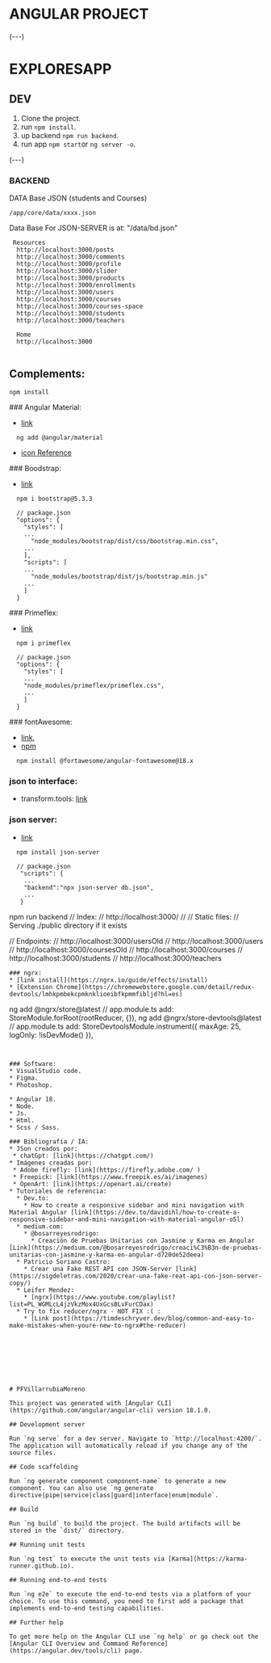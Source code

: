 # ANGULAR PROJECT

(---)

# EXPLORESAPP
## DEV

1. Clone the project.
2. run ```npm install```.
3. up backend ```npm run backend```.
4. run app ```npm start```or ```ng server -o```.

(---)

### BACKEND

DATA Base JSON (students and Courses)
```
/app/core/data/xxxx.json
```


Data Base For JSON-SERVER is at: "/data/bd.json"
```
 Resources
  http://localhost:3000/posts
  http://localhost:3000/comments
  http://localhost:3000/profile
  http://localhost:3000/slider
  http://localhost:3000/products
  http://localhost:3000/enrollments
  http://localhost:3000/users
  http://localhost:3000/courses
  http://localhost:3000/courses-space
  http://localhost:3000/students
  http://localhost:3000/teachers

  Home
  http://localhost:3000
  
```


## Complements:

```
npm install
```


### Angular Material: 
* [link](https://material.angular.io/guide/getting-started)
```
  ng add @angular/material
```
* [icon Reference](https://www.angularjswiki.com/angular/angular-material-icons-list-mat-icon-list/)
  
### Boodstrap: 
* [link](https://getbootstrap.com/)
```
  npm i bootstrap@5.3.3
```
```
  // package.json
  "options": {
    "styles": [
    ...
      "node_modules/bootstrap/dist/css/bootstrap.min.css",
    ...
    ],
    "scripts": [
    ...
      "node_modules/bootstrap/dist/js/bootstrap.min.js"
    ...
    ]
  }
```
### Primeflex: 
* [link](https://primeflex.org/)
```
  npm i primeflex
```
```
  // package.json
  "options": {
    "styles": [
    ...
    "node_modules/primeflex/primeflex.css",
    ...
    ]
  }
```
### fontAwesome: 
* [link](https://github.com/FortAwesome/angular-fontawesome),
* [npm](https://www.npmjs.com/package/@fortawesome/angular-fontawesome)
```
  npm install @fortawesome/angular-fontawesome@18.x
```
### json to interface:
* transform.tools: [link](https://transform.tools/json-to-typescript)

### json server:
* [link](https://www.npmjs.com/package/json-server)
```
  npm install json-server
```
```
  // package.json
   "scripts": {
    ...
    "backend":"npx json-server db.json",
    ...
   }
```
  npm run backend
  // Index:
  // http://localhost:3000/
  //
  // Static files:
  // Serving ./public directory if it exists

  // Endpoints:
  // http://localhost:3000/usersOld
  // http://localhost:3000/users
  // http://localhost:3000/coursesOld
  // http://localhost:3000/courses
  // http://localhost:3000/students
  // http://localhost:3000/teachers

```
### ngrx:
* [link install](https://ngrx.io/guide/effects/install)
* [Extension Chrome](https://chromewebstore.google.com/detail/redux-devtools/lmhkpmbekcpmknklioeibfkpmmfibljd?hl=es)
```
  ng add @ngrx/store@latest // app.module.ts add: StoreModule.forRoot(rootReducer, {}),
  ng add @ngrx/store-devtools@latest // app.module.ts add: StoreDevtoolsModule.instrument({ maxAge: 25, logOnly: !isDevMode() }),
```


### Software:
* VisualStudio code.
* Figma.
* Photoshop.

* Angular 18.
* Node.
* Js.
* Html.
* Scss / Sass.

### Bibliografía / IA:
* JSon creados por: 
 * chatGpt: [link](https://chatgpt.com/)
* Imágenes creadas por: 
 * Adobe firefly: [link](https://firefly.adobe.com/ ) 
 * Freepick: [link](https://www.freepik.es/ai/imagenes) 
 * OpenArt: [link](https://openart.ai/create) 
* Tutoriales de referencia:
  * Dev.to: 
    * How to create a responsive sidebar and mini navigation with Material Angular [link](https://dev.to/davidihl/how-to-create-a-responsive-sidebar-and-mini-navigation-with-material-angular-o5l)
  * medium.com:
    * @bosarreyesrodrigo:
      * Creación de Pruebas Unitarias con Jasmine y Karma en Angular [Link](https://medium.com/@bosarreyesrodrigo/creaci%C3%B3n-de-pruebas-unitarias-con-jasmine-y-karma-en-angular-d720de52deea)
  * Patricio Soriano Castro:
    * Crear una Fake REST API con JSON-Server [link](https://sigdeletras.com/2020/crear-una-fake-reat-api-con-json-server-copy/)
  * Leifer Mendez:
    * [ngrx](https://www.youtube.com/playlist?list=PL_WGMLcL4jzVkzMox4UxGcsBLvFurCDax)
  * Try to fix reducer/ngrx - NOT FIX :( :
    * [Link post](https://timdeschryver.dev/blog/common-and-easy-to-make-mistakes-when-youre-new-to-ngrx#the-reducer)








# PFVillarrubiaMoreno

This project was generated with [Angular CLI](https://github.com/angular/angular-cli) version 18.1.0.

## Development server

Run `ng serve` for a dev server. Navigate to `http://localhost:4200/`. The application will automatically reload if you change any of the source files.

## Code scaffolding

Run `ng generate component component-name` to generate a new component. You can also use `ng generate directive|pipe|service|class|guard|interface|enum|module`.

## Build

Run `ng build` to build the project. The build artifacts will be stored in the `dist/` directory.

## Running unit tests

Run `ng test` to execute the unit tests via [Karma](https://karma-runner.github.io).

## Running end-to-end tests

Run `ng e2e` to execute the end-to-end tests via a platform of your choice. To use this command, you need to first add a package that implements end-to-end testing capabilities.

## Further help

To get more help on the Angular CLI use `ng help` or go check out the [Angular CLI Overview and Command Reference](https://angular.dev/tools/cli) page.
